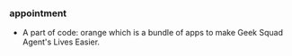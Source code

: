 ### appointment
- A part of code: orange which is a bundle of apps to make Geek Squad Agent's Lives Easier.
